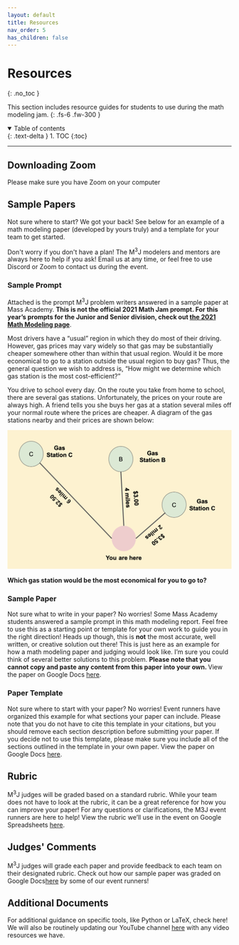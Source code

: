 ```yaml
---
layout: default
title: Resources
nav_order: 5
has_children: false
---
```


# Resources
{: .no_toc }

This section includes resource guides for students to use during the math modeling jam.
{: .fs-6 .fw-300 }

<details open markdown="block">
  <summary>
    Table of contents
  </summary>
  {: .text-delta }
1. TOC
{:toc}
</details>

---

## Downloading Zoom

Please make sure you have Zoom on your computer

## Sample Papers

Not sure where to start? We got your back! See below for an example of a math modeling paper (developed by yours truly) and a template for your team to get started. 

Don't worry if you don't have a plan! The M<sup>3</sup>J modelers and mentors are always here to help if you ask! Email us at any time, or feel free to use Discord or Zoom to contact us during the event.


### Sample Prompt

Attached is the prompt M<sup>3</sup>J problem writers answered in a sample paper at Mass Academy. <b> This is not the official 2021 Math Jam prompt. For this year’s prompts for the Junior and Senior division, check out [the 2021 Math Modeling page](https://mmmjam.github.io/rules-2021)</b>.

Most drivers have a “usual” region in which they do most of their driving. However, gas prices may vary widely so that gas may be substantially cheaper somewhere other than within that usual region. Would it be more economical to go to a station outside the usual region to buy gas? Thus, the general question we wish to address is, “How might we determine which gas station is the most cost-efficient?”

You drive to school every day. On the route you take from home to school, there are several gas stations. Unfortunately, the prices on your route are always high. A friend tells you she buys her gas at a station several miles off your normal route where the prices are cheaper. A diagram of the gas stations nearby and their prices are shown below:


<img src="/assets/images/problme.png" alt="problem set diagram">


<b>Which gas station would be the most economical for you to go to?</b>


### Sample Paper

Not sure what to write in your paper? No worries! Some Mass Academy students answered a sample prompt in this math modeling report. Feel free to use this as a starting point or template for your own work to guide you in the right direction! Heads up though, this is **not** the most accurate, well written, or creative solution out there! This is just here as an example for how a math modeling paper and judging would look like. I’m sure you could think of several better solutions to this problem. <b>Please note that you cannot copy and paste any content from this paper into your own. </b>View the paper on Google Docs [here](https://docs.google.com/document/d/1Yl5EOtGty0q3_kwc5jq07Uba_-hRUJ1vVU1afy07lTQ/edit?usp=sharing). 


### Paper Template

Not sure where to start with your paper? No worries! Event runners have organized this example for what sections your paper can include. Please note that you do not have to cite this template in your citations, but you should remove each section description before submitting your paper. If you decide not to use this template, please make sure you include all of the sections outlined in the template in your own paper. View the paper on Google Docs [here](https://docs.google.com/document/d/1p74TIbV6MqcdQUeSTwvMDwFyZmwjSmi5tMBTYLKVU4w/edit?usp=sharing).


## Rubric

M<sup>3</sup>J judges will be graded based on a standard rubric. While your team does not have to look at the rubric, it can be a great reference for how you can improve your paper! For any questions or clarifications, the M3J event runners are here to help! View the rubric we’ll use in the event on Google Spreadsheets [here](https://docs.google.com/spreadsheets/d/10FZvLP1zLikN8odDJ4_VITP2hjQ1oRAqEKAQE4SXEfk/edit?usp=sharing).

## Judges' Comments

M<sup>3</sup>J judges will grade each paper and provide feedback to each team on their designated rubric. Check out how our sample paper was graded 
on Google Docs[here](https://docs.google.com/document/d/1zNK_fMlLQLN0hPt7fXZE9HTNDQeJkcFiGRlD7KQFPug/edit?usp=sharing) by some of our event runners! 



## Additional Documents

For additional guidance on specific tools, like Python or LaTeX, check here! We will also be routinely updating our YouTube channel [here](https://www.youtube.com/channel/UC3ge6-bfAyjfRiXGL7no1vw) with any video resources we have.